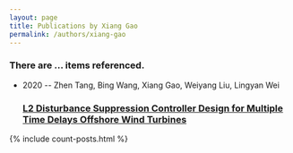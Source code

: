 ```yaml
---
layout: page
title: Publications by Xiang Gao
permalink: /authors/xiang-gao
---
```


<h3 id="number-posts">There are ... items referenced.</h3>
<ul class="post-list">
<li><span class='post-meta'>2020 -- Zhen Tang, Bing Wang, Xiang Gao, Weiyang Liu, Lingyan Wei</span><h3><a class='post-link' href="{{ site.baseurl }}/l2-disturbance-suppression-controller-design-for-multiple-time-delays-offshore-wind-turbines">L2 Disturbance Suppression Controller Design for Multiple Time Delays Offshore Wind Turbines</a></h3></li>

</ul>
{% include count-posts.html %}
